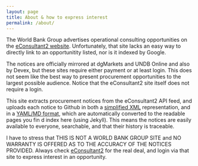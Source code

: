 ```yaml
---
layout: page
title: About & how to express interest
permalink: /about/
---
```


The World Bank Group advertises operational consulting opportunities on the [eConsultant2 website](https://wbgeconsult2.worldbank.org). Unfortunately, that site lacks an easy way to directly link to an opportunitity listed, nor is it indexed by Google. 

The notices are officially mirrored at dgMarkets and UNDB Online and also by Devex, but these sites require either payment or at least login. This does not seem like the best way to present procurement opportunities to the largest possible audience. Notice that the eConsultant2 site itself does not require a login.

This site extracts procurement notices from the eConsultant2 API feed, and uploads each notice to Github in both a [simplified XML](https://github.com/econandrew/bankops/tree/master/data) representation, and in a [YAML/MD format](https://github.com/econandrew/bankops/tree/master/jekyll/notifications), which are automatically converted to the readable pages you fin d index here (using Jekyll). This means the notices are easily available to everyone, searchable, and that their history is traceable.

I have to stress that THIS IS NOT A WORLD BANK GROUP SITE and NO WARRANTY IS OFFERED AS TO THE ACCURACY OF THE NOTICES PROVIDED. Always check [eConsultant2](https://wbgeconsult2.worldbank.org) for the real deal, and login via that site to express interest in an opportunity.
